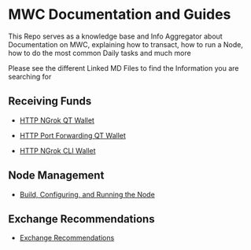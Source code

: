 # MWC Documentation and Guides
This Repo serves as a knowledge base and Info Aggregator about Documentation on MWC, explaining how to transact, how to run a Node, how to do the most common Daily tasks and much more

Please see the different Linked MD Files to find the Information you are searching for


## Receiving Funds

- [HTTP NGrok QT Wallet](receive_http_ngrok_qt-wallet.md)

- [HTTP Port Forwarding QT Wallet](receive_http_port_forwarding_qt-wallet.md)

- [HTTP NGrok CLI Wallet](receive_http_ngrok_cli-wallet.md)


## Node Management

- [Build, Configuring, and Running the Node](https://github.com/mwcproject/mwc-node/blob/master/doc/build.md)


## Exchange Recommendations

- [Exchange Recommendations](https://github.com/mwcproject/mwc-node/blob/master/doc/exchange_recommendations.md)

